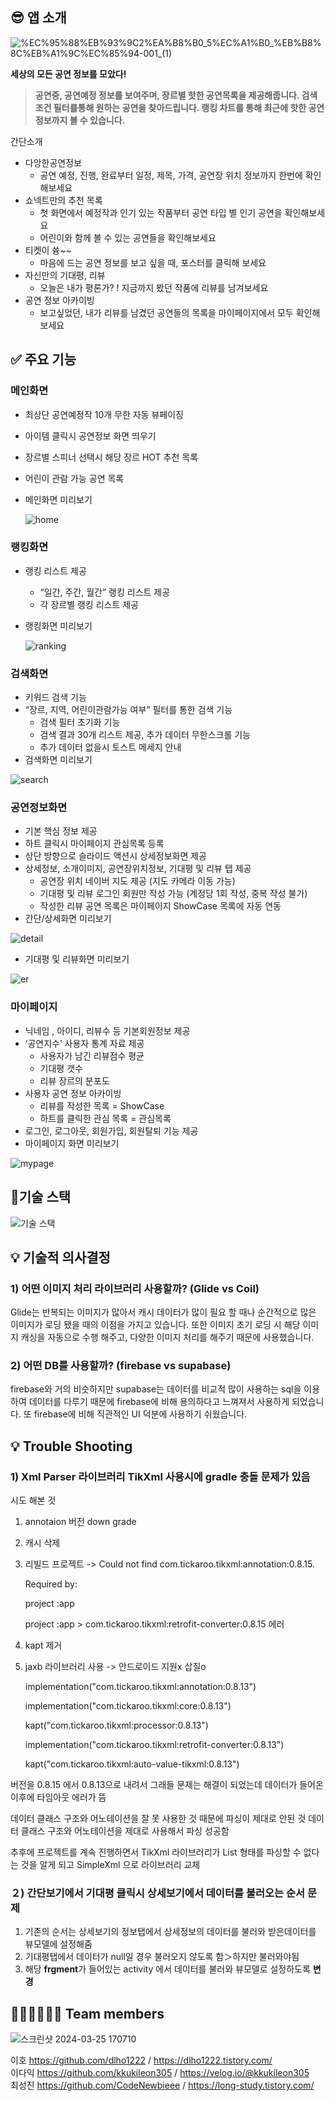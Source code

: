 ## 😎 앱 소개
![%EC%95%88%EB%93%9C2%EA%B8%B0_5%EC%A1%B0_%EB%B8%8C%EB%A1%9C%EC%85%94-001_(1)](https://github.com/nbcFinal-Five/Shownect/assets/127379797/3edff0f0-7d3e-4f5d-9db3-211b61380fdc)


<aside>
  
  **세상의 모든 공연 정보를 모았다!** 

> **공연중, 공연예정 정보를 보여주며, 장르별 핫한 공연목록을 제공해줍니다. 검색조건 필터를통해 원하는 공연을 찾아드립니다. 랭킹 차트를 통해 최근에 핫한 공연 정보까지 볼 수 있습니다.** 
</aside>

<aside>
 간단소개

- 다앙한공연정보
    - 공연 예정, 진행, 완료부터 일정, 제목, 가격, 공연장 위치 정보까지 한번에 확인해보세요
- 쇼넥트만의 추천 목록
    - 첫 화면에서 예정작과 인기 있는 작품부터 공연 타입 별 인기 공연을 확인해보세요
    - 어린이와 함께 볼 수 있는 공연들을 확인해보세요
- 티켓이 쓩~~
    - 마음에 드는 공연 정보를 보고 싶을 때, 포스터를 클릭해 보세요
- 자신만의 기대평, 리뷰
    - 오늘은 내가 평론가? ! 지금까지 봤던 작품에 리뷰를 남겨보세요
- 공연 정보 아카이빙
    - 보고싶었던, 내가 리뷰를 남겼던 공연들의 목록을 마이페이지에서 모두 확인해보세요
</aside>

## ✅ 주요 기능

### 메인화면

- 최상단 공연예정작 10개  무한 자동 뷰페이징
- 아이템 클릭시 공연정보 화면 띄우기
- 장르별 스피너 선택시 해당 장르 HOT 추천 목록
- 어린이 관람 가능 공연 목록
- 메인화면 미리보기
    
   ![home](https://github.com/nbcFinal-Five/Shownect/assets/127379797/830f567c-7d4e-44e1-9a5a-bdb285a5de9c)


### 랭킹화면

- 랭킹 리스트 제공
    - “일간, 주간, 월간” 랭킹 리스트 제공
    - 각 장르별 랭킹 리스트 제공
- 랭킹화면 미리보기
    
  ![ranking](https://github.com/nbcFinal-Five/Shownect/assets/127379797/b83cdf6b-3d2f-42db-85b2-2eebf82c5553)


### 검색화면

- 키워드 검색 기능
- “장르, 지역, 어린이관람가능 여부” 필터를 통한 검색 기능
    - 검색 필터 초기화 기능
    - 검색 결과 30개 리스트 제공, 추가 데이터 무한스크롤 기능
    - 추가 데이터 없을시 토스트 메세지 안내
- 검색화면 미리보기
    
![search](https://github.com/nbcFinal-Five/Shownect/assets/127379797/ab6fb3bf-ac49-42d2-9a90-0b798635ddb9)


### 공연정보화면

- 기본 핵심 정보 제공
- 하트 클릭시 마이페이지 관심목록 등록
- 상단 방향으로 슬라이드 액션시 상세정보화면 제공
- 상세정보, 소개이미지, 공연장위치정보, 기대평 및 리뷰 탭 제공
    - 공연장 위치 네이버 지도 제공 (지도 카메라 이동 가능)
    - 기대평 및 리뷰 로그인 회원만 작성 가능 (계정당 1회 작성, 중복 작성 불가)
    - 작성한 리뷰 공연 목록은 마이페이지 ShowCase 목록에 자동 연동
- 간단/상세화면 미리보기
    
![detail](https://github.com/nbcFinal-Five/Shownect/assets/127379797/56297207-6854-4d77-bdde-727bc09dbc07)
- 기대평 및 리뷰화면 미리보기
  
![er](https://github.com/nbcFinal-Five/Shownect/assets/127379797/5f29b1bd-b521-4756-8a5c-fc3764b12dd7)

### 마이페이지

- 닉네임 , 아이디, 리뷰수 등 기본회원정보 제공
- ‘공연지수’ 사용자 통계 자료 제공
    - 사용자가 남긴 리뷰점수 평균
    - 기대평 갯수
    - 리뷰 장르의 분포도
- 사용자 공연 정보 아카이빙
    - 리뷰를 작성한 목록 = ShowCase
    - 하트를 클릭한 관심 목록 = 관심목록
- 로그인, 로그아웃, 회원가입, 회원탈퇴 기능 제공
- 마이페이지 화면 미리보기
    
![mypage](https://github.com/nbcFinal-Five/Shownect/assets/127379797/08cafd35-5a43-4049-ba99-98239b856bb8)

## 🦾기술 스택

![기술 스택](https://github.com/nbcFinal-Five/Shownect/assets/127379797/cbf29050-a60d-4486-b05d-925b86b7a0b5)


## 💡 기술적 의사결정

### 1) 어떤 이미지 처리 라이브러리 사용할까? (**Glide** vs Coil)

Glide는 반복되는 이미지가  많아서 캐시 데이터가 많이 필요 할 때나 순간적으로 많은 이미지가 로딩 됐을 때의 이점을 가지고 있습니다. 또한 이미지 초기 로딩 시 해당 이미지 캐싱을 자동으로 수행 해주고, 다양한 이미지 처리를 해주기 때문에 사용했습니다.

### 2) 어떤 DB를 사용할까? (firebase vs **supabase**)

firebase와 거의 비슷하지만 supabase는 데이터를 비교적 많이 사용하는 sql을 이용하여 데이터를 다루기 때문에 firebase에 비해 용의하다고 느껴져서 사용하게 되었습니다. 또 firebase에 비해 직관적인 UI 덕분에 사용하기 쉬웠습니다.

## 💡 Trouble Shooting

### 1) Xml Parser 라이브러리 TikXml 사용시에 gradle 충돌 문제가 있음

시도 해본 것

1. annotaion 버전 down grade
2. 캐시 삭제
3. 리빌드 프로젝트 -> Could not find com.tickaroo.tikxml:annotation:0.8.15.
    
    Required by:
    
    project :app
    
    project :app > com.tickaroo.tikxml:retrofit-converter:0.8.15 에러
    
4. kapt 제거
5. jaxb 라이브러리 사용 -> 안드로이드 지원x 삽질o
    
    implementation("com.tickaroo.tikxml:annotation:0.8.13")
    
    implementation("com.tickaroo.tikxml:core:0.8.13")
    
    kapt("com.tickaroo.tikxml:processor:0.8.13")
    
    implementation("com.tickaroo.tikxml:retrofit-converter:0.8.13")
    
    kapt("com.tickaroo.tikxml:auto-value-tikxml:0.8.13")
    

버전을 0.8.15 에서 0.8.13으로 내려서 그래들 문제는 해결이 되었는데 데이터가 들어온 이후에 타임아웃 에러가 뜸

데이터 클래스 구조와 어노테이션을 잘 못 사용한 것 때문에 파싱이 제대로 안된 것 데이터 클래스 구조와 어노테이션을 제대로 사용해서 파싱 성공함

추후에 프로젝트를 계속 진행하면서 TikXml 라이브러리가 List 형태를 파싱할 수 없다는 것을 알게 되고 SimpleXml 으로 라이브러리 교체

### ２) 간단보기에서 기대평 클릭시 상세보기에서 데이터를 불러오는 순서 문제

1. 기존의 순서는 상세보기의 정보탭에서 상세정보의 데이터를 불러와 받은데이터를 뷰모델에 설정해줌
2. 기대평탭에서 데이터가 null일 경우 불러오지 않도록 함＞하지만 불러와야됨
3. 해당 **frgment**가 들어있는 activity 에서 데이터를 불러와 뷰모델로 설정하도록 **변경** 

## 🧑🏻‍💻**👩🏻‍💻 Team members**
![스크린샷 2024-03-25 170710](https://github.com/nbcFinal-Five/Shownect/assets/127379797/c8e6f415-1e3c-4dfd-b189-a40cc91e9b4f)

이호   <https://github.com/dlho1222> / <https://dlho1222.tistory.com/>   
이다익 <https://github.com/kkukileon305> / <https://velog.io/@kkukileon305>   
최성진 <https://github.com/CodeNewbieee> / <https://long-study.tistory.com/>   
